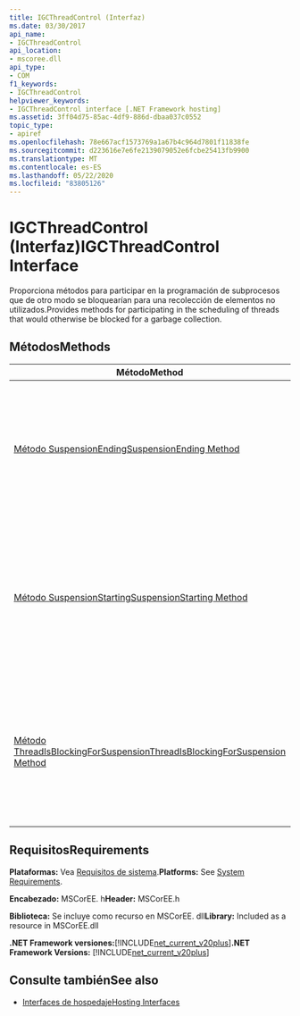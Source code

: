 ```yaml
---
title: IGCThreadControl (Interfaz)
ms.date: 03/30/2017
api_name:
- IGCThreadControl
api_location:
- mscoree.dll
api_type:
- COM
f1_keywords:
- IGCThreadControl
helpviewer_keywords:
- IGCThreadControl interface [.NET Framework hosting]
ms.assetid: 3ff04d75-85ac-4df9-886d-dbaa037c0552
topic_type:
- apiref
ms.openlocfilehash: 78e667acf1573769a1a67b4c964d7801f11838fe
ms.sourcegitcommit: d223616e7e6fe2139079052e6fcbe25413fb9900
ms.translationtype: MT
ms.contentlocale: es-ES
ms.lasthandoff: 05/22/2020
ms.locfileid: "83805126"
---
```

# <a name="igcthreadcontrol-interface"></a><span data-ttu-id="25af0-102">IGCThreadControl (Interfaz)</span><span class="sxs-lookup"><span data-stu-id="25af0-102">IGCThreadControl Interface</span></span>
<span data-ttu-id="25af0-103">Proporciona métodos para participar en la programación de subprocesos que de otro modo se bloquearían para una recolección de elementos no utilizados.</span><span class="sxs-lookup"><span data-stu-id="25af0-103">Provides methods for participating in the scheduling of threads that would otherwise be blocked for a garbage collection.</span></span>  
  
## <a name="methods"></a><span data-ttu-id="25af0-104">Métodos</span><span class="sxs-lookup"><span data-stu-id="25af0-104">Methods</span></span>  
  
|<span data-ttu-id="25af0-105">Método</span><span class="sxs-lookup"><span data-stu-id="25af0-105">Method</span></span>|<span data-ttu-id="25af0-106">Descripción</span><span class="sxs-lookup"><span data-stu-id="25af0-106">Description</span></span>|  
|------------|-----------------|  
|[<span data-ttu-id="25af0-107">Método SuspensionEnding</span><span class="sxs-lookup"><span data-stu-id="25af0-107">SuspensionEnding Method</span></span>](igcthreadcontrol-suspensionending-method.md)|<span data-ttu-id="25af0-108">Notifica al host que el Runtime está reanudando los subprocesos después de una recolección de elementos no utilizados u otra suspensión.</span><span class="sxs-lookup"><span data-stu-id="25af0-108">Notifies the host that the runtime is resuming threads after a garbage collection or other suspension.</span></span>|  
|[<span data-ttu-id="25af0-109">Método SuspensionStarting</span><span class="sxs-lookup"><span data-stu-id="25af0-109">SuspensionStarting Method</span></span>](igcthreadcontrol-suspensionstarting-method.md)|<span data-ttu-id="25af0-110">Notifica al host que el motor en tiempo de ejecución está iniciando una suspensión de subprocesos para una recolección de elementos no utilizados u otra suspensión.</span><span class="sxs-lookup"><span data-stu-id="25af0-110">Notifies the host that the runtime is beginning a thread suspension for a garbage collection or other suspension.</span></span>|  
|[<span data-ttu-id="25af0-111">Método ThreadIsBlockingForSuspension</span><span class="sxs-lookup"><span data-stu-id="25af0-111">ThreadIsBlockingForSuspension Method</span></span>](igcthreadcontrol-threadisblockingforsuspension-method.md)|<span data-ttu-id="25af0-112">Notifica al host que el subproceso que realiza la llamada está a punto de bloquearse, quizás para una recolección de elementos no utilizados u otra suspensión.</span><span class="sxs-lookup"><span data-stu-id="25af0-112">Notifies the host that the thread making the call is about to block, perhaps for a garbage collection or other suspension.</span></span>|  
  
## <a name="requirements"></a><span data-ttu-id="25af0-113">Requisitos</span><span class="sxs-lookup"><span data-stu-id="25af0-113">Requirements</span></span>  
 <span data-ttu-id="25af0-114">**Plataformas:** Vea [Requisitos de sistema](../../get-started/system-requirements.md).</span><span class="sxs-lookup"><span data-stu-id="25af0-114">**Platforms:** See [System Requirements](../../get-started/system-requirements.md).</span></span>  
  
 <span data-ttu-id="25af0-115">**Encabezado:** MSCorEE. h</span><span class="sxs-lookup"><span data-stu-id="25af0-115">**Header:** MSCorEE.h</span></span>  
  
 <span data-ttu-id="25af0-116">**Biblioteca:** Se incluye como recurso en MSCorEE. dll</span><span class="sxs-lookup"><span data-stu-id="25af0-116">**Library:** Included as a resource in MSCorEE.dll</span></span>  
  
 <span data-ttu-id="25af0-117">**.NET Framework versiones:**[!INCLUDE[net_current_v20plus](../../../../includes/net-current-v20plus-md.md)]</span><span class="sxs-lookup"><span data-stu-id="25af0-117">**.NET Framework Versions:** [!INCLUDE[net_current_v20plus](../../../../includes/net-current-v20plus-md.md)]</span></span>  
  
## <a name="see-also"></a><span data-ttu-id="25af0-118">Consulte también</span><span class="sxs-lookup"><span data-stu-id="25af0-118">See also</span></span>

- [<span data-ttu-id="25af0-119">Interfaces de hospedaje</span><span class="sxs-lookup"><span data-stu-id="25af0-119">Hosting Interfaces</span></span>](hosting-interfaces.md)
